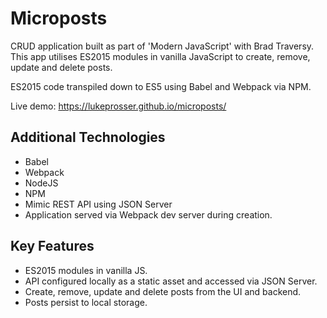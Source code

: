 # Microposts
CRUD application built as part of 'Modern JavaScript' with Brad Traversy. This app utilises ES2015 modules in vanilla JavaScript to create, remove, update and delete posts.

ES2015 code transpiled down to ES5 using Babel and Webpack via NPM.

Live demo: https://lukeprosser.github.io/microposts/

## Additional Technologies
<ul>
  <li>Babel</li>
  <li>Webpack</li>
  <li>NodeJS</li>
  <li>NPM</li>
  <li>Mimic REST API using JSON Server</li>
  <li>Application served via Webpack dev server during creation.</li>
</ul>

## Key Features
<ul>
  <li>ES2015 modules in vanilla JS.</li>
  <li>API configured locally as a static asset and accessed via JSON Server.</li>
  <li>Create, remove, update and delete posts from the UI and backend.</li>
  <li>Posts persist to local storage.</li>
</ul>
